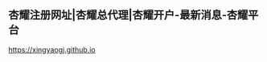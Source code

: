## 杏耀注册网址|杏耀总代理|杏耀开户-最新消息-杏耀平台

<https://xingyaogj.github.io>

<!--
**xingyaogj/xingyaogj** is a ✨ _special_ ✨ repository because its `README.md` (this file) appears on your GitHub profile.

Here are some ideas to get you started:

- 🔭 I’m currently working on ...
- 🌱 I’m currently learning ...
- 👯 I’m looking to collaborate on ...
- 🤔 I’m looking for help with ...
- 💬 Ask me about ...
- 📫 How to reach me: ...
- 😄 Pronouns: ...
- ⚡ Fun fact: ...
-->
